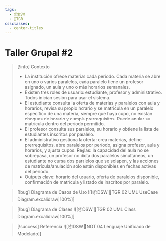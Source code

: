 ```yaml
---
tags:
  - 📦DSW
  - 👥TGR
cssclasses:
  - center-titles
---
```


# Taller Grupal #2
> [!info] Contexto
> - La institución ofrece materias cada período. Cada materia se abre en uno o varios paralelos, cada paralelo tiene un profesor asignado, un aula y uno o más horarios semanales.
> - Existen tres roles de usuario: estudiante, profesor y administrativo. Todos inician sesión para usar el sistema.
> - El estudiante consulta la oferta de materias y paralelos con aula y horarios, revisa su propio horario y se matricula en un paralelo específico de una materia, siempre que haya cupo, no existan choques de horario y cumpla prerrequisitos. Puede anular su matrícula dentro del período permitido.
> - El profesor consulta sus paralelos, su horario y obtiene la lista de estudiantes inscritos por paralelo.
> - El administrativo gestiona la oferta: crea materias, define prerrequisitos, abre paralelos por período, asigna profesor, aula y horarios, y ajusta cupos. Reglas: la capacidad del aula no se sobrepasa, un profesor no dicta dos paralelos simultáneos, un estudiante no cursa dos paralelos que se solapen, y las acciones de matrícula/anulación solo están disponibles en fechas activas del período.
> - Outputs clave: horario del usuario, oferta de paralelos disponible, confirmación de matrícula y listado de inscritos por paralelo.

> [!bug] Diagrama de Casos de Uso
![[📦DSW 👥TGR 02 UML UseCase Diagram.excalidraw|100%]]

> [!bug] Diagrama de Clases
> ![[📦DSW 👥TGR 02 UML Class Diagram.excalidraw|100%]]

> [!success] Referencia
> ![[📦DSW 📝NOT 04 Lenguaje Unificado de Modelado]]